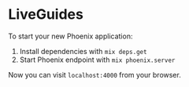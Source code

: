 # LiveGuides

To start your new Phoenix application:

1. Install dependencies with `mix deps.get`
2. Start Phoenix endpoint with `mix phoenix.server`

Now you can visit `localhost:4000` from your browser.
